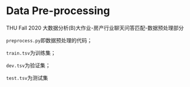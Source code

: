 # Data Pre-processing
THU Fall 2020 大数据分析(B)大作业-房产行业聊天问答匹配-数据预处理部分

`preprocess.py`即数据预处理的代码；

`train.tsv`为训练集；

`dev.tsv`为验证集；

`test.tsv`为测试集

